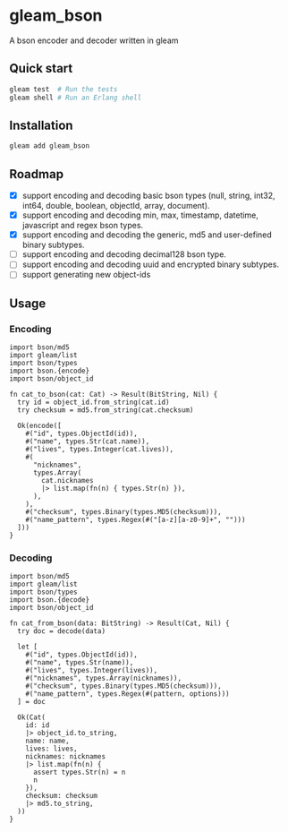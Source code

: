 # gleam_bson

A bson encoder and decoder written in gleam

## Quick start

```sh
gleam test  # Run the tests
gleam shell # Run an Erlang shell
```

## Installation

```sh
gleam add gleam_bson
```

## Roadmap

- [x] support encoding and decoding basic bson types (null, string, int32, int64, double, boolean, objectId, array, document).
- [x] support encoding and decoding min, max, timestamp, datetime, javascript and regex bson types.
- [x] support encoding and decoding the generic, md5 and user-defined binary subtypes.
- [ ] support encoding and decoding decimal128 bson type.
- [ ] support encoding and decoding uuid and encrypted binary subtypes.
- [ ] support generating new object-ids

## Usage

### Encoding

```gleam
import bson/md5
import gleam/list
import bson/types
import bson.{encode}
import bson/object_id

fn cat_to_bson(cat: Cat) -> Result(BitString, Nil) {
  try id = object_id.from_string(cat.id)
  try checksum = md5.from_string(cat.checksum)

  Ok(encode([
    #("id", types.ObjectId(id)),
    #("name", types.Str(cat.name)),
    #("lives", types.Integer(cat.lives)),
    #(
      "nicknames",
      types.Array(
        cat.nicknames
        |> list.map(fn(n) { types.Str(n) }),
      ),
    ),
    #("checksum", types.Binary(types.MD5(checksum))),
    #("name_pattern", types.Regex(#("[a-z][a-z0-9]+", "")))
  ]))
}
```

### Decoding

```gleam
import bson/md5
import gleam/list
import bson/types
import bson.{decode}
import bson/object_id

fn cat_from_bson(data: BitString) -> Result(Cat, Nil) {
  try doc = decode(data)

  let [
    #("id", types.ObjectId(id)),
    #("name", types.Str(name)),
    #("lives", types.Integer(lives)),
    #("nicknames", types.Array(nicknames)),
    #("checksum", types.Binary(types.MD5(checksum))),
    #("name_pattern", types.Regex(#(pattern, options)))
  ] = doc

  Ok(Cat(
    id: id
    |> object_id.to_string,
    name: name,
    lives: lives,
    nicknames: nicknames
    |> list.map(fn(n) {
      assert types.Str(n) = n
      n
    }),
    checksum: checksum
    |> md5.to_string,
  ))
}
```
